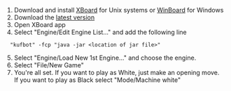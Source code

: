 1. Download and install [XBoard](https://www.gnu.org/software/xboard/) for Unix systems or [WinBoard](https://www.gnu.org/software/xboard/#tag-A1) for Windows    
2. Download the [latest version](https://github.com/antlammi/ChessAI_TiRa/releases/download/1.0/kufbot.jar)
3. Open XBoard app
4. Select "Engine/Edit Engine List..." and add the following line
  ```
    "kufbot" -fcp "java -jar <location of jar file>" 

  ```
  5. Select "Engine/Load New 1st Engine..." and choose the engine.
  6. Select "File/New Game"
  7. You're all set. If you want to play as White, just make an opening move. If you want to play as Black select "Mode/Machine white"  

